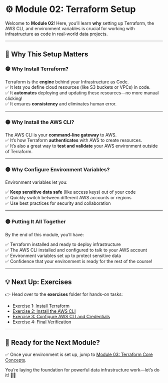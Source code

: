 # ⚙️ Module 02: Terraform Setup

Welcome to **Module 02**! Here, you’ll learn **why** setting up Terraform, the AWS CLI, and environment variables is crucial for working with infrastructure as code in real-world data projects.

---

## 📖 Why This Setup Matters

### 🟡 Why Install Terraform?

Terraform is the **engine** behind your Infrastructure as Code.  
✅ It lets you define cloud resources (like S3 buckets or VPCs) in code.  
✅ It **automates** deploying and updating these resources—no more manual clicking!  
✅ It ensures **consistency** and eliminates human error.

---

### 🟡 Why Install the AWS CLI?

The AWS CLI is your **command-line gateway** to AWS.  
✅ It’s how Terraform **authenticates** with AWS to create resources.  
✅ It’s also a great way to **test and validate** your AWS environment outside of Terraform.

---

### 🟡 Why Configure Environment Variables?

Environment variables let you:

✅ **Keep sensitive data safe** (like access keys) out of your code  
✅ Quickly switch between different AWS accounts or regions  
✅ Use best practices for security and collaboration

---

### 🟡 Putting It All Together

By the end of this module, you’ll have:

✅ Terraform installed and ready to deploy infrastructure  
✅ The AWS CLI installed and configured to talk to your AWS account  
✅ Environment variables set up to protect sensitive data  
✅ Confidence that your environment is ready for the rest of the course!  

---

## 💡 Next Up: Exercises

👉 Head over to the **exercises** folder for hands-on tasks:  
- [Exercise 1: Install Terraform](exercises/exercise-1.md)  
- [Exercise 2: Install the AWS CLI](exercises/exercise-2.md)  
- [Exercise 3: Configure AWS CLI and Credentials](exercises/exercise-3.md)  
- [Exercise 4: Final Verification](exercises/exercise-4.md)

---

## 🎉 Ready for the Next Module?

✅ Once your environment is set up, jump to [Module 03: Terraform Core Concepts](../module-03-terraform-core-concepts/README.md).

You’re laying the foundation for powerful data infrastructure work—let’s do it! 🚀✨